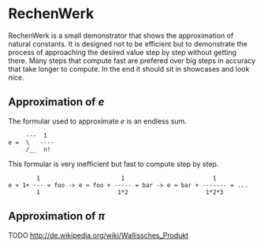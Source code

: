 RechenWerk
==========

RechenWerk is a small demonstrator that shows the approximation of natural constants.
It is designed not to be efficient but to demonstrate the process of approaching the
desired value step by step without getting there. Many steps that compute fast are
prefered over big steps in accuracy that take longer to compute.
In the end it should sit in showcases and look nice.


## Approximation of *e*
The formular used to approximate *e* is an endless sum.
```
     ---  1
e =  \   ----
     /__  n!
```

This formular is very inefficient but fast to compute step by step.
```
        1                       1                         1
e ≈ 1+ --- = foo -> e ≈ foo + ----- = bar -> e ≈ bar + ------- = ...
        1                      1*2                      1*2*3
```


## Approximation of *π*
TODO
http://de.wikipedia.org/wiki/Wallissches_Produkt
